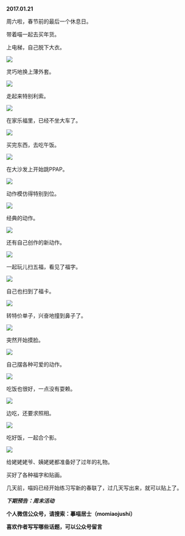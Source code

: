 
          
            
**2017.01.21**

周六啦，春节前的最后一个休息日。

带着喵一起去买年货。

上电梯，自己脱下大衣。




![](//upload-images.jianshu.io/upload_images/51001-0ca787dd67efb18e.jpg)




灵巧地换上薄外套。




![](//upload-images.jianshu.io/upload_images/51001-7140bd37f247d176.jpg)




走起来特别利索。




![](//upload-images.jianshu.io/upload_images/51001-3783f6cc987e2508.jpg)




在家乐福里，已经不坐大车了。




![](//upload-images.jianshu.io/upload_images/51001-d0e39929d3922f11.jpg)




买完东西，去吃午饭。




![](//upload-images.jianshu.io/upload_images/51001-f9aa696e0e4e66b5.jpg)




在大沙发上开始跳PPAP。




![](//upload-images.jianshu.io/upload_images/51001-f420e906e5c55d86.jpg)




动作模仿得特别到位。




![](//upload-images.jianshu.io/upload_images/51001-cb8268eb3ad6ad38.jpg)




经典的动作。




![](//upload-images.jianshu.io/upload_images/51001-8317a05c5ac56422.jpg)




还有自己创作的新动作。




![](//upload-images.jianshu.io/upload_images/51001-b5aa928960692aca.jpg)




一起玩儿扫五福，看见了福字。




![](//upload-images.jianshu.io/upload_images/51001-ff531b2527c95505.jpg)




自己也扫到了福卡。




![](//upload-images.jianshu.io/upload_images/51001-2cf132b742b91f93.jpg)




转特价单子，兴奋地撞到鼻子了。




![](//upload-images.jianshu.io/upload_images/51001-d21e2b75ca1b1870.jpg)




突然开始摸脸。




![](//upload-images.jianshu.io/upload_images/51001-34dfbf0b5666d3fc.jpg)




自己摆各种可爱的动作。




![](//upload-images.jianshu.io/upload_images/51001-a833dda205da3139.jpg)




吃饭也很好，一点没有耍赖。




![](//upload-images.jianshu.io/upload_images/51001-a4353d86af876817.jpg)




边吃，还要求照相。




![](//upload-images.jianshu.io/upload_images/51001-8b23e23f9eb11b09.jpg)




吃好饭，一起合个影。




![](//upload-images.jianshu.io/upload_images/51001-cde833606017a547.jpg)




给姥姥姥爷、姨姥姥都准备好了过年的礼物。

买好了各种福字和贴画。

几天前，喵妈已经开始练习写新的春联了，过几天写出来，就可以贴上了。


***下期预告：周末活动***


**个人微信公众号，请搜索：摹喵居士（momiaojushi）**

**喜欢作者写写哪些话题，可以公众号留言**

          
        